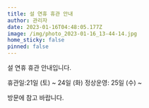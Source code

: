 ```yaml
---
title: 설 연휴 휴관 안내
author: 관리자
date: 2023-01-16T04:48:05.177Z
image: /img/photo_2023-01-16_13-44-14.jpg
home_sticky: false
pinned: false
---
```

설 연휴 휴관 안내입니다.


휴관일:21일 (토) ~ 24일 (화)
정상운영: 25일 (수) ~



방문에 참고 바랍니다.